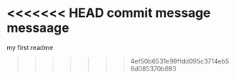 <<<<<<< HEAD
commit message
messaage
=======
my first readme

>>>>>>> 4ef50b6531e99ffdd095c3714eb56d085370b693
